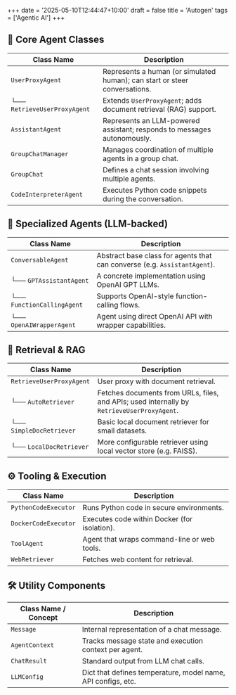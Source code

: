 +++
date = '2025-05-10T12:44:47+10:00'
draft = false
title = 'Autogen'
tags = ['Agentic AI']
+++

## 🧠 Core Agent Classes

| Class Name               | Description                                                                |
| ------------------------ | -------------------------------------------------------------------------- |
| `UserProxyAgent`         | Represents a human (or simulated human); can start or steer conversations. |
| └── `RetrieveUserProxyAgent` | Extends `UserProxyAgent`; adds document retrieval (RAG) support.           |
| `AssistantAgent`         | Represents an LLM-powered assistant; responds to messages autonomously.    |
| `GroupChatManager`       | Manages coordination of multiple agents in a group chat.                   |
| `GroupChat`              | Defines a chat session involving multiple agents.                          |
| `CodeInterpreterAgent`   | Executes Python code snippets during the conversation.                     |

## 🤖 Specialized Agents (LLM-backed)

| Class Name             | Description                                                               |
| ---------------------- | ------------------------------------------------------------------------- |
| `ConversableAgent`     | Abstract base class for agents that can converse (e.g. `AssistantAgent`). |
| └── `GPTAssistantAgent`    | A concrete implementation using OpenAI GPT LLMs.                          |
| └── `FunctionCallingAgent` | Supports OpenAI-style function-calling flows.                             |
| └── `OpenAIWrapperAgent`   | Agent using direct OpenAI API with wrapper capabilities.                  |

## 📁 Retrieval & RAG

| Class Name               | Description                                                                                |
| ------------------------ | ------------------------------------------------------------------------------------------ |
| `RetrieveUserProxyAgent` | User proxy with document retrieval.                                                        |
| └── `AutoRetriever`          | Fetches documents from URLs, files, and APIs; used internally by `RetrieveUserProxyAgent`. |
| └── `SimpleDocRetriever`     | Basic local document retriever for small datasets.                                         |
| └── `LocalDocRetriever`      | More configurable retriever using local vector store (e.g. FAISS).                         |

## ⚙️ Tooling & Execution

| Class Name           | Description                                  |
| -------------------- | -------------------------------------------- |
| `PythonCodeExecutor` | Runs Python code in secure environments.     |
| `DockerCodeExecutor` | Executes code within Docker (for isolation). |
| `ToolAgent`          | Agent that wraps command-line or web tools.  |
| `WebRetriever`       | Fetches web content for retrieval.           |

## 🛠 Utility Components

| Class Name / Concept | Description                                                  |
| -------------------- | ------------------------------------------------------------ |
| `Message`            | Internal representation of a chat message.                   |
| `AgentContext`       | Tracks message state and execution context per agent.        |
| `ChatResult`         | Standard output from LLM chat calls.                         |
| `LLMConfig`          | Dict that defines temperature, model name, API configs, etc. |
